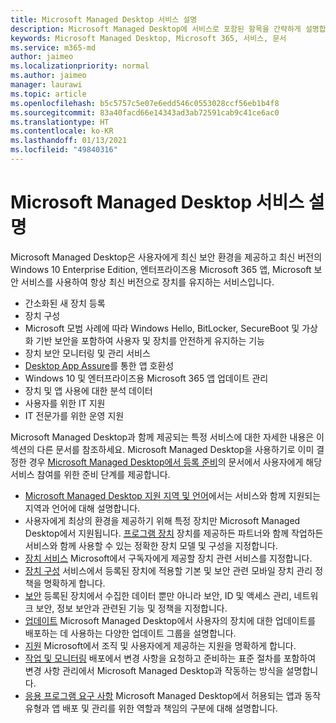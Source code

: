 ```yaml
---
title: Microsoft Managed Desktop 서비스 설명
description: Microsoft Managed Desktop에 서비스로 포함된 항목을 간략하게 설명합니다.
keywords: Microsoft Managed Desktop, Microsoft 365, 서비스, 문서
ms.service: m365-md
author: jaimeo
ms.localizationpriority: normal
ms.author: jaimeo
manager: laurawi
ms.topic: article
ms.openlocfilehash: b5c5757c5e07e6edd546c0553028ccf56eb1b4f8
ms.sourcegitcommit: 83a40facd66e14343ad3ab72591cab9c41ce6ac0
ms.translationtype: HT
ms.contentlocale: ko-KR
ms.lasthandoff: 01/13/2021
ms.locfileid: "49840316"
---
```

# <a name="microsoft-managed-desktop-service-description"></a>Microsoft Managed Desktop 서비스 설명

Microsoft Managed Desktop은 사용자에게 최신 보안 환경을 제공하고 최신 버전의 Windows 10 Enterprise Edition, 엔터프라이즈용 Microsoft 365 앱, Microsoft 보안 서비스를 사용하여 항상 최신 버전으로 장치를 유지하는 서비스입니다.

- 간소화된 새 장치 등록
- 장치 구성
- Microsoft 모범 사례에 따라 Windows Hello, BitLocker, SecureBoot 및 가상화 기반 보안을 포함하여 사용자 및 장치를 안전하게 유지하는 기능
- 장치 보안 모니터링 및 관리 서비스
- [Desktop App Assure](https://docs.microsoft.com/fasttrack/win-10-desktop-app-assure)를 통한 앱 호환성
- Windows 10 및 엔터프라이즈용 Microsoft 365 앱 업데이트 관리
- 장치 및 앱 사용에 대한 분석 데이터
- 사용자를 위한 IT 지원
- IT 전문가를 위한 운영 지원

Microsoft Managed Desktop과 함께 제공되는 특정 서비스에 대한 자세한 내용은 이 섹션의 다른 문서를 참조하세요. Microsoft Managed Desktop을 사용하기로 이미 결정한 경우 [Microsoft Managed Desktop에서 등록 준비](https://docs.microsoft.com/microsoft-365/managed-desktop/get-ready/)의 문서에서 사용자에게 해당 서비스 참여를 위한 준비 단계를 제공합니다.

- [Microsoft Managed Desktop 지원 지역 및 언어](regions-languages.md)에서는 서비스와 함께 지원되는 지역과 언어에 대해 설명합니다.
- 사용자에게 최상의 환경을 제공하기 위해 특정 장치만 Microsoft Managed Desktop에서 지원됩니다. [프로그램 장치](device-list.md) 장치를 제공하든 파트너와 함께 작업하든 서비스와 함께 사용할 수 있는 정확한 장치 모델 및 구성을 지정합니다.
- [장치 서비스](device-services.md) Microsoft에서 구독자에게 제공할 장치 관련 서비스를 지정합니다.
- [장치 구성](device-policies.md) 서비스에서 등록된 장치에 적용할 기본 및 보안 관련 모바일 장치 관리 정책을 명확하게 합니다.
- [보안](security.md) 등록된 장치에서 수집한 데이터 뿐만 아니라 보안, ID 및 액세스 관리, 네트워크 보안, 정보 보안과 관련된 기능 및 정책을 지정합니다.
- [업데이트](updates.md) Microsoft Managed Desktop에서 사용자의 장치에 대한 업데이트를 배포하는 데 사용하는 다양한 업데이트 그룹을 설명합니다.
- [지원](support.md) Microsoft에서 조직 및 사용자에게 제공하는 지원을 명확하게 합니다.
- [작업 및 모니터링](operations-and-monitoring.md) 배포에서 변경 사항을 요청하고 준비하는 표준 절차를 포함하여 변경 사항 관리에서 Microsoft Managed Desktop과 작동하는 방식을 설명합니다.
- [응용 프로그램 요구 사항](mmd-app-requirements.md) Microsoft Managed Desktop에서 허용되는 앱과 동작 유형과 앱 배포 및 관리를 위한 역할과 책임의 구분에 대해 설명합니다.
